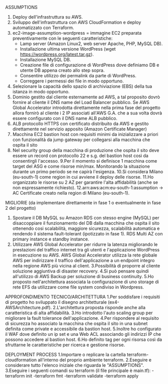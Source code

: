 ASSUMPTIONS
1. Deploy dell'infrastruttura su AWS.
2. Sviluppo dell'infrastruttura con AWS CloudFormation e deploy automatizzato con Terraform.
3. ec2-image-assumption-wordpress = immagine EC2 preparata preventivamente con le seguenti caratteristiche:
	- Lamp server (Amazon Linux2, web server Apache, PHP, MySQL DB).
	- Installazione ultima versione WordPress (wget https://wordpress.org/latest.tar.gz).
	- Installazione MySQL DB.
	- Creazione file di configurazione di WordPress dove definiamo DB e utente DB appena creato allo step sopra.
	- Consentire utilizzo dei permalink da parte di WordPress.
	- Correggere i permessi dei file in modo opportuno.
4. Selezionare la capacità dello spazio di archiviazione (EBS) della tua istanza in modo opportuno.
5. Dominio gestito dal cliente esternamente ad AWS, a tal proposito dovrò fornire al cliente il DNS name del Load Balancer pubblico.
Se AWS Global Accelerator introdotta direttamente nella prima fase del progetto allora fornirò al cliente i 2 IP associati all'AWS G.A. che a sua volta 
dovrà essere configurato con il DNS name ALB pubblico.
6. ALB protocollo HTTPS con certificato distribuito da AWS e gestito direttamente nel servizio apposito (Amazon Certificate Manager)
7. Macchina EC2 bastion host con requisiti minimi da inizializzare a priori con funzionalità da jump gateway per collegarsi alla macchina che ospita il sito
8. Nel security group della macchina di produzione che ospita il sito deve essere un record con protocollo 22 e s.g. del bastion host così da consentirgli
l'accesso.
9.Per il momento si definisce 1 macchina come target del ASG e come risorse min/max. Monitorando la situazione durante un primo periodo se ne capirà
l'esigenza.
10.Si considera Milano (eu-south-1) come region in cui avviene il deploy delle risorse.
11.Ho organizzato le risorse su 2 AZ per garantire l'alta affidabilità (anche se non espressamente richiesto).
12.arn:aws:acm:eu-south-1:assumption -> AC Certificate creato nella region di Milano (eu-south-1).

MIGLIORIE (da implementare direttamente in fase 1 o eventualmente in fase 2 del progetto)
1. Spostare il DB MySQL su Amazon RDS con stesso engine (MySQL) per disaccoppiare il funzionamento del DB dalla macchina che ospita il sito ottenendo cosi 
scalabilità, maggiore sicurezza, scalabilità automatica e rendendo il sistema fault-tolerant (ipotizzato in fase 1).
RDS Multi AZ con primary instance e standby instance.
2. Utilizzare AWS Global Accelerator per ridurre la latenza migliorando le prestazioni del traffico internet tra gli utenti e l'applicazione WordPress 
in esecuzione su AWS.
AWS Global Accelerator utilizza la rete globale AWS per indirizzare il traffico dell'applicazione a un endpoint integro nella regione AWS più vicina al 
client.
3.Possibilità di proporre al cliente soluzione aggiuntiva di disaster recovery.
4.Si può pensare quindi all'utilizzo di AWS Backup per soluzione di business continuity.
5.Ho proposto nell'architettura associata la configurazione di uno storage di rete EFS da utilizzare come file system condiviso in Wordpress.

APPROFONDIMENTO TECNICO/ARCHITETTURA
1.Per soddisfare i requisiti di progetto ho sviluppato il disegno architetturale (ex4-AWSArchitecture.pdf).
2.L'architettura proposta risponde anche alla caratteristica di alta affidabilità.
3.Ho introdotto l'auto scaling group per migliorare la fault tolerance dell'applicazione.
4.Per rispondere al requisito di sicurezza ho associato la macchina che ospita il sito in una subnet definita come private e accessibile da bastion host.
5.Inoltre ho configurato il WAF dove definito un ip set e una Web ACL associando gli indirizzi IP che possono accedere al bastion host.
6.Ho definito tag per ogni risorsa così da sfruttarne le caratteristiche per ricerca e gestione risorse.

DEPLOYMENT PROCESS
1.Importare o replicare la cartella terraform-cloudformation all'interno del proprio ambiente terraform.
2.Eseguire e considerare tutto l'elenco iniziale che riguarda le "ASSUMPTIONS".
3.Eseguire i seguenti comandi su terraform (il file principale è main.tf):
-terraform init
-terraform fmt
-terraform validate
-terraform apply


